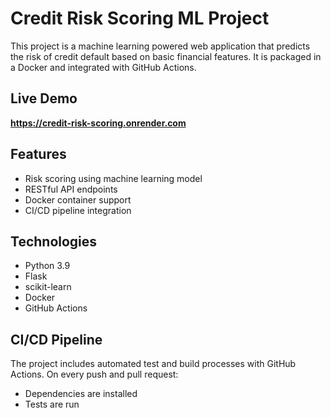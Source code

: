 # Credit Risk Scoring ML Project

This project is a machine learning powered web application that predicts the risk of credit default based on basic financial features. It is packaged in a Docker and integrated with GitHub Actions.

## Live Demo

**https://credit-risk-scoring.onrender.com**

## Features

- Risk scoring using machine learning model
- RESTful API endpoints
- Docker container support
- CI/CD pipeline integration

## Technologies

- Python 3.9
- Flask
- scikit-learn
- Docker
- GitHub Actions

## CI/CD Pipeline

The project includes automated test and build processes with GitHub Actions. On every push and pull request:
- Dependencies are installed
- Tests are run

